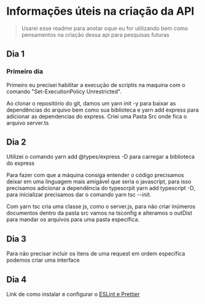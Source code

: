 # Informações úteis na criação da API
>Usarei esse readme para anotar oque eu for utilizando bem como pensamentos na criação dessa api para pesquisas futuras

## Dia 1

### Primeiro dia
Primeiro eu precisei habilitar a execução de scriptis na maquina com o comando "Set-ExecutionPolicy Unrestricted".

Ao clonar o repositório do git, damos um yarn init -y para baixar as dependências do arquivo bem como sua biblioteca e yarn add express para adicionar as dependencias do express. Criei uma Pasta Src onde fica o arquivo server.ts


## Dia 2

Utilizei o comando yarn add @types/express -D para carregar a biblioteca do express

Para fazer com que a máquina consiga entender o código precisamos deixar em uma linguagem mais amigável que seria o javascript, para isso precisamos adicionar a dependência do typescrpit yarn add typescript -D, para inicializar precisamos dar o comando yarn tsc --init.

Com yarn tsc cria uma classe js, como o server.js, para não criar inúmeros documentos dentro da pasta src vamos na tsconfig e alteramos o outDist para mandar os arquivos para uma pasta específica.

## Dia 3

Para não precisar incluir os itens de uma request em ordem específica podemos criar uma interface

## Dia 4

Link de como instalar e configurar o [ESLint e Prettier](https://www.notion.so/ESLint-e-Prettier-Trilha-Node-js-d3f3ef576e7f45dfbbde5c25fa662779#eaf6e8bdcabc4d809cdae302e29750da)